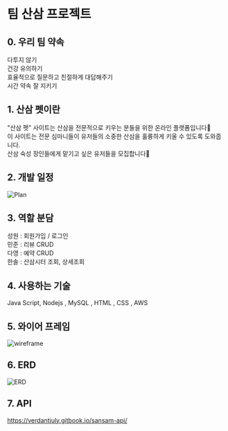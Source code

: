 # 팀 산삼 프로젝트

## 0. 우리 팀 약속

다투지 않기  
건강 유의하기  
효율적으로 질문하고 친절하게 대답해주기  
시간 약속 잘 지키기

## 1. 산삼 펫이란

"산삼 펫" 사이트는 산삼을 전문적으로 키우는 분들을 위한 온라인 플랫폼입니다🌱  
이 사이트는 전문 심마니들이 유저들의 소중한 산삼을 훌륭하게 키울 수 있도록 도와줍니다.  
산삼 숙성 장인들에게 맡기고 싶은 유저들을 모집합니다🎈

## 2. 개발 일정

![Plan](https://img1.daumcdn.net/thumb/R1280x0/?scode=mtistory2&fname=https://blog.kakaocdn.net/dn/byvVKH/btsnZZRsr1C/okAJcpRCYZYKCFCCKGSyc0/img.png)

## 3. 역할 분담

성원 : 회원가입 / 로그인  
민준 : 리뷰 CRUD  
다영 : 예약 CRUD  
한솔 : 산삼시터 조회, 상세조회

## 4. 사용하는 기술

Java Script, Nodejs , MySQL , HTML , CSS , AWS

## 5. 와이어 프레임

![wireframe](https://img1.daumcdn.net/thumb/R1280x0/?scode=mtistory2&fname=https%3A%2F%2Fblog.kakaocdn.net%2Fdn%2FDAtOg%2FbtsnZ1obflC%2F7esgnDwF6BlYbLtFjJKKd0%2Fimg.png)

## 6. ERD

![ERD](https://img1.daumcdn.net/thumb/R1280x0/?scode=mtistory2&fname=https://blog.kakaocdn.net/dn/sjP0Y/btsn27BcZwE/eulEsyd2Eqo2ikKKZHhQVk/img.png)

## 7. API

https://verdantjuly.gitbook.io/sansam-api/
